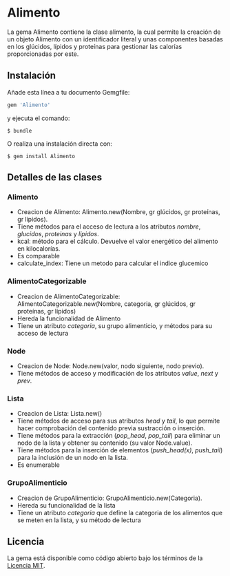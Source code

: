 # Alimento

La gema Alimento contiene la clase alimento, la cual permite la creación de un objeto Alimento con un identificador literal y unas componentes
basadas en los glúcidos, lípidos y proteínas para gestionar las calorías proporcionadas por este.

## Instalación

Añade esta línea a tu documento Gemgfile:

```ruby
gem 'Alimento'
```

y ejecuta el comando:

    $ bundle

O realiza una instalación directa con:

    $ gem install Alimento

## Detalles de las clases

### Alimento
- Creacion de Alimento: Alimento.new(Nombre, gr glúcidos, gr proteínas, gr lípidos).
- Tiene métodos para el acceso de lectura a los atributos _nombre_, _glucidos_, _proteinas_ y _lipidos_.
- kcal: método para el cálculo. Devuelve el valor energético del alimento en kilocalorías.
- Es comparable
- calculate_index: Tiene un metodo para calcular el indice glucemico

### AlimentoCategorizable
- Creacion de AlimentoCategorizable: AlimentoCategorizable.new(Nombre, categoria, gr glúcidos, gr proteínas, gr lípidos)
- Hereda la funcionalidad de Alimento
- Tiene un atributo _categoria_, su grupo alimenticio, y métodos para su acceso de lectura

### Node
- Creacion de Node: Node.new(valor, nodo siguiente, nodo previo).
- Tiene métodos de acceso y modificación de los atributos _value_, _next_ y _prev_.

### Lista
- Creacion de Lista: Lista.new()
- Tiene métodos de acceso para sus atributos _head_ y _tail_, lo que permite hacer comprobación del contenido previa sustracción o inserción.
- Tiene métodos para la extracción (*pop_head*, *pop_tail*) para eliminar un nodo de la lista y obtener su contenido (su valor Node.value).
- Tiene métodos para la inserción de elementos (*push_head(x)*, *push_tail*) para la inclusión de un nodo en la lista.
- Es enumerable

### GrupoAlimenticio
- Creacion de GrupoAlimenticio: GrupoAlimenticio.new(Categoria).
- Hereda su funcionalidad de la lista
- Tiene un atributo _categoria_ que define la categoria de los alimentos que se meten en la lista, y su método de lectura

## Licencia

La gema está disponible como código abierto bajo los términos de la [Licencia MIT](http://opensource.org/licenses/MIT).